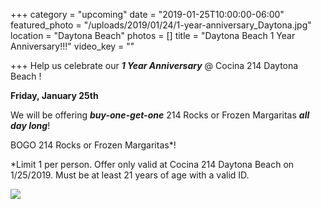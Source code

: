 +++
category = "upcoming"
date = "2019-01-25T10:00:00-06:00"
featured_photo = "/uploads/2019/01/24/1-year-anniversary_Daytona.jpg"
location = "Daytona Beach"
photos = []
title = "Daytona Beach 1 Year Anniversary!!!"
video_key = ""

+++
Help us celebrate our **_1 Year Anniversary_** @ Cocina 214 Daytona Beach !

**Friday, January 25th** 

We will be offering **_buy-one-get-one_** 214 Rocks or Frozen Margaritas **_all day long_**!

BOGO 214 Rocks or Frozen Margaritas*!

\*Limit 1 per person. Offer only valid at Cocina 214 Daytona Beach on 1/25/2019. Must be at least 21 years of age with a valid ID.

![](/uploads/2019/01/24/1-year-anniversary_Daytona.jpg)